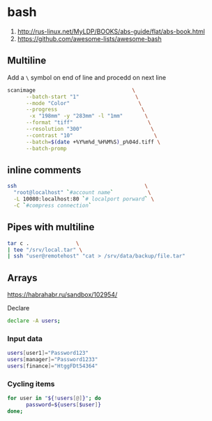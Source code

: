 # bash
1. http://rus-linux.net/MyLDP/BOOKS/abs-guide/flat/abs-book.html
2. https://github.com/awesome-lists/awesome-bash
## Multiline
Add a `\` symbol on end of line and procedd on next line
```bash
scanimage                               \
      --batch-start "1"                  \
      --mode "Color"                      \
      --progress                           \
       -x "198mm" -y "283mm" -l "1mm"       \
      --format "tiff"                        \
      --resolution "300"                      \
      --contrast "10"                          \
      --batch=$(date +%Y%m%d_%H%M%S)_p%04d.tiff \
      --batch-promp
```

## inline comments
```bash
ssh                                         \
  "root@localhost" `#account name`           \
  -L 10080:localhost:80 `# localport porward` \
  -C `#compress connection`
```

## Pipes with multiline
```bash
tar c .               \
| tee "/srv/local.tar" \
| ssh "user@remotehost" "cat > /srv/data/backup/file.tar"
```
## Arrays
https://habrahabr.ru/sandbox/102954/

Declare
```bash
declare -A users;
```
### Input data
```bash
users[user1]="Password123"
users[manager]="Password1233"
users[finance]="HtggFDt54364"
```
### Cycling items
```bash
for user in "${!users[@]}"; do
      password=${users[$user]}
done;
```
